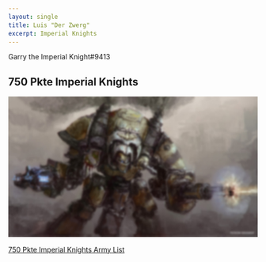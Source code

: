 ```yaml
---
layout: single
title: Luis "Der Zwerg"
excerpt: Imperial Knights
---
```


Garry the Imperial Knight#9413

## 750 Pkte Imperial Knights

![500 Pkte Imperial Knights](../assets/images/750_luisderzwerg_1.jpg)

<a href="../assets/armylists/750_luisderzwerg.txt" download>750 Pkte Imperial Knights Army List</a>